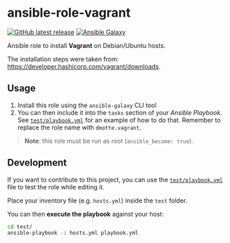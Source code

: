 # ansible-role-vagrant

[![GitHub latest release](https://img.shields.io/github/v/release/dmotte/ansible-role-vagrant?logo=github&style=flat-square)](https://github.com/dmotte/ansible-role-vagrant/actions)
[![Ansible Galaxy](https://img.shields.io/badge/galaxy-dmotte.vagrant-blueviolet?logo=ansible&style=flat-square)](https://galaxy.ansible.com/dmotte/vagrant)

Ansible role to install **Vagrant** on Debian/Ubuntu hosts.

The installation steps were taken from: https://developer.hashicorp.com/vagrant/downloads.

## Usage

1. Install this role using the `ansible-galaxy` CLI tool
2. You can then include it into the `tasks` section of your _Ansible Playbook_. See [`test/playbook.yml`](test/playbook.yml) for an example of how to do that. Remember to replace the role name with `dmotte.vagrant`.

> **Note**: this role must be run as root (`ansible_become: true`).

## Development

If you want to contribute to this project, you can use the [`test/playbook.yml`](test/playbook.yml) file to test the role while editing it.

Place your inventory file (e.g. `hosts.yml`) inside the `test` folder.

You can then **execute the playbook** against your host:

```bash
cd test/
ansible-playbook -i hosts.yml playbook.yml
```
